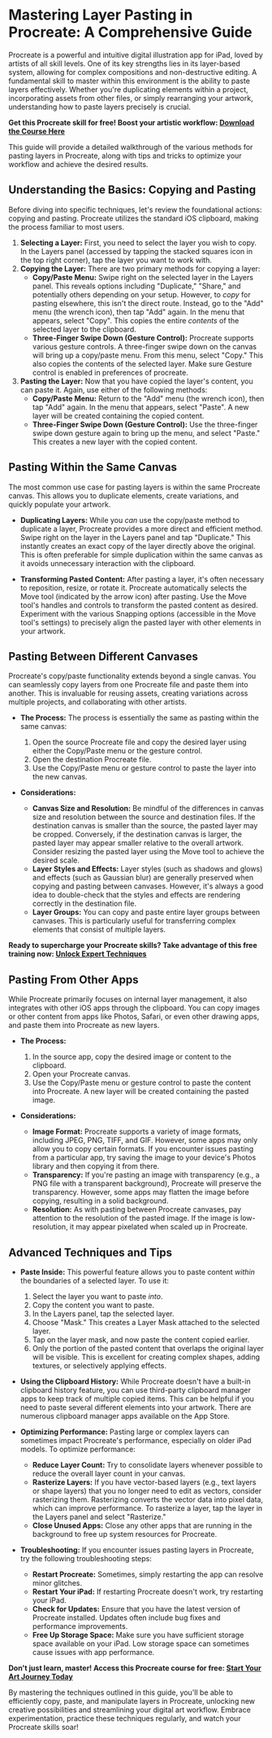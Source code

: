 # Mastering Layer Pasting in Procreate: A Comprehensive Guide

Procreate is a powerful and intuitive digital illustration app for iPad, loved by artists of all skill levels. One of its key strengths lies in its layer-based system, allowing for complex compositions and non-destructive editing. A fundamental skill to master within this environment is the ability to paste layers effectively. Whether you're duplicating elements within a project, incorporating assets from other files, or simply rearranging your artwork, understanding how to paste layers precisely is crucial.

**Get this Procreate skill for free! Boost your artistic workflow: [Download the Course Here](https://udemywork.com/how-to-paste-a-layer-in-procreate)**

This guide will provide a detailed walkthrough of the various methods for pasting layers in Procreate, along with tips and tricks to optimize your workflow and achieve the desired results.

## Understanding the Basics: Copying and Pasting

Before diving into specific techniques, let's review the foundational actions: copying and pasting. Procreate utilizes the standard iOS clipboard, making the process familiar to most users.

1.  **Selecting a Layer:** First, you need to select the layer you wish to copy. In the Layers panel (accessed by tapping the stacked squares icon in the top right corner), tap the layer you want to work with.
2.  **Copying the Layer:** There are two primary methods for copying a layer:
    *   **Copy/Paste Menu:** Swipe right on the selected layer in the Layers panel. This reveals options including "Duplicate," "Share," and potentially others depending on your setup. However, to *copy* for pasting elsewhere, this isn't the direct route. Instead, go to the "Add" menu (the wrench icon), then tap "Add" again. In the menu that appears, select "Copy". This copies the entire *contents* of the selected layer to the clipboard.
    *   **Three-Finger Swipe Down (Gesture Control):** Procreate supports various gesture controls. A three-finger swipe down on the canvas will bring up a copy/paste menu. From this menu, select "Copy." This also copies the contents of the selected layer. Make sure Gesture control is enabled in preferences of procreate.
3.  **Pasting the Layer:** Now that you have copied the layer's content, you can paste it. Again, use either of the following methods:
    *   **Copy/Paste Menu:** Return to the "Add" menu (the wrench icon), then tap "Add" again. In the menu that appears, select "Paste". A new layer will be created containing the copied content.
    *   **Three-Finger Swipe Down (Gesture Control):** Use the three-finger swipe down gesture again to bring up the menu, and select "Paste." This creates a new layer with the copied content.

## Pasting Within the Same Canvas

The most common use case for pasting layers is within the same Procreate canvas. This allows you to duplicate elements, create variations, and quickly populate your artwork.

*   **Duplicating Layers:** While you *can* use the copy/paste method to duplicate a layer, Procreate provides a more direct and efficient method. Swipe right on the layer in the Layers panel and tap "Duplicate." This instantly creates an exact copy of the layer directly above the original. This is often preferable for simple duplication within the same canvas as it avoids unnecessary interaction with the clipboard.

*   **Transforming Pasted Content:** After pasting a layer, it's often necessary to reposition, resize, or rotate it. Procreate automatically selects the Move tool (indicated by the arrow icon) after pasting. Use the Move tool's handles and controls to transform the pasted content as desired. Experiment with the various Snapping options (accessible in the Move tool's settings) to precisely align the pasted layer with other elements in your artwork.

## Pasting Between Different Canvases

Procreate's copy/paste functionality extends beyond a single canvas. You can seamlessly copy layers from one Procreate file and paste them into another. This is invaluable for reusing assets, creating variations across multiple projects, and collaborating with other artists.

*   **The Process:** The process is essentially the same as pasting within the same canvas:
    1.  Open the source Procreate file and copy the desired layer using either the Copy/Paste menu or the gesture control.
    2.  Open the destination Procreate file.
    3.  Use the Copy/Paste menu or gesture control to paste the layer into the new canvas.

*   **Considerations:**
    *   **Canvas Size and Resolution:** Be mindful of the differences in canvas size and resolution between the source and destination files. If the destination canvas is smaller than the source, the pasted layer may be cropped. Conversely, if the destination canvas is larger, the pasted layer may appear smaller relative to the overall artwork. Consider resizing the pasted layer using the Move tool to achieve the desired scale.
    *   **Layer Styles and Effects:** Layer styles (such as shadows and glows) and effects (such as Gaussian blur) are generally preserved when copying and pasting between canvases. However, it's always a good idea to double-check that the styles and effects are rendering correctly in the destination file.
    *   **Layer Groups:** You can copy and paste entire layer groups between canvases. This is particularly useful for transferring complex elements that consist of multiple layers.

**Ready to supercharge your Procreate skills? Take advantage of this free training now: [Unlock Expert Techniques](https://udemywork.com/how-to-paste-a-layer-in-procreate)**

## Pasting From Other Apps

While Procreate primarily focuses on internal layer management, it also integrates with other iOS apps through the clipboard. You can copy images or other content from apps like Photos, Safari, or even other drawing apps, and paste them into Procreate as new layers.

*   **The Process:**
    1.  In the source app, copy the desired image or content to the clipboard.
    2.  Open your Procreate canvas.
    3.  Use the Copy/Paste menu or gesture control to paste the content into Procreate. A new layer will be created containing the pasted image.

*   **Considerations:**
    *   **Image Format:** Procreate supports a variety of image formats, including JPEG, PNG, TIFF, and GIF. However, some apps may only allow you to copy certain formats. If you encounter issues pasting from a particular app, try saving the image to your device's Photos library and then copying it from there.
    *   **Transparency:** If you're pasting an image with transparency (e.g., a PNG file with a transparent background), Procreate will preserve the transparency. However, some apps may flatten the image before copying, resulting in a solid background.
    *   **Resolution:** As with pasting between Procreate canvases, pay attention to the resolution of the pasted image. If the image is low-resolution, it may appear pixelated when scaled up in Procreate.

## Advanced Techniques and Tips

*   **Paste Inside:** This powerful feature allows you to paste content *within* the boundaries of a selected layer. To use it:
    1.  Select the layer you want to paste *into*.
    2.  Copy the content you want to paste.
    3.  In the Layers panel, tap the selected layer.
    4.  Choose "Mask." This creates a Layer Mask attached to the selected layer.
    5. Tap on the layer mask, and now paste the content copied earlier.
    6. Only the portion of the pasted content that overlaps the original layer will be visible. This is excellent for creating complex shapes, adding textures, or selectively applying effects.

*   **Using the Clipboard History:** While Procreate doesn't have a built-in clipboard history feature, you can use third-party clipboard manager apps to keep track of multiple copied items. This can be helpful if you need to paste several different elements into your artwork. There are numerous clipboard manager apps available on the App Store.

*   **Optimizing Performance:** Pasting large or complex layers can sometimes impact Procreate's performance, especially on older iPad models. To optimize performance:
    *   **Reduce Layer Count:** Try to consolidate layers whenever possible to reduce the overall layer count in your canvas.
    *   **Rasterize Layers:** If you have vector-based layers (e.g., text layers or shape layers) that you no longer need to edit as vectors, consider rasterizing them. Rasterizing converts the vector data into pixel data, which can improve performance. To rasterize a layer, tap the layer in the Layers panel and select "Rasterize."
    *   **Close Unused Apps:** Close any other apps that are running in the background to free up system resources for Procreate.

*   **Troubleshooting:** If you encounter issues pasting layers in Procreate, try the following troubleshooting steps:
    *   **Restart Procreate:** Sometimes, simply restarting the app can resolve minor glitches.
    *   **Restart Your iPad:** If restarting Procreate doesn't work, try restarting your iPad.
    *   **Check for Updates:** Ensure that you have the latest version of Procreate installed. Updates often include bug fixes and performance improvements.
    *   **Free Up Storage Space:** Make sure you have sufficient storage space available on your iPad. Low storage space can sometimes cause issues with app performance.

**Don't just learn, master! Access this Procreate course for free: [Start Your Art Journey Today](https://udemywork.com/how-to-paste-a-layer-in-procreate)**

By mastering the techniques outlined in this guide, you'll be able to efficiently copy, paste, and manipulate layers in Procreate, unlocking new creative possibilities and streamlining your digital art workflow. Embrace experimentation, practice these techniques regularly, and watch your Procreate skills soar!
